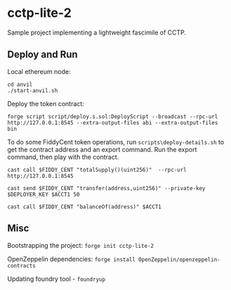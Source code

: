 # cctp-lite-2

Sample project implementing a lightweight fascimile of CCTP.

## Deploy and Run

Local ethereum node:

```
cd anvil
./start-anvil.sh
```

Deploy the token contract:

```
forge script script/deploy.s.sol:DeployScript --broadcast --rpc-url http://127.0.0.1:8545 --extra-output-files abi --extra-output-files bin
```

To do some FiddyCent token operations, run `scripts\deploy-details.sh` to get the contract address and an export command. Run the export command, then play with the contract.

```
cast call $FIDDY_CENT "totalSupply()(uint256)"  --rpc-url  http://127.0.0.1:8545

cast send $FIDDY_CENT "transfer(address,uint256)" --private-key $DEPLOYER_KEY $ACCT1 50

cast call $FIDDY_CENT "balanceOf(address)" $ACCT1

```

## Misc

Bootstrapping the project: `forge init cctp-lite-2`

OpenZeppelin dependencies: `forge install OpenZeppelin/openzeppelin-contracts`

Updating foundry tool - `foundryup`